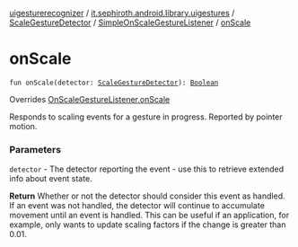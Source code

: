 [uigesturerecognizer](../../../index.md) / [it.sephiroth.android.library.uigestures](../../index.md) / [ScaleGestureDetector](../index.md) / [SimpleOnScaleGestureListener](index.md) / [onScale](./on-scale.md)

# onScale

`fun onScale(detector: `[`ScaleGestureDetector`](../index.md)`): `[`Boolean`](https://kotlinlang.org/api/latest/jvm/stdlib/kotlin/-boolean/index.html)

Overrides [OnScaleGestureListener.onScale](../-on-scale-gesture-listener/on-scale.md)

Responds to scaling events for a gesture in progress.
Reported by pointer motion.

### Parameters

`detector` - The detector reporting the event - use this to
retrieve extended info about event state.

**Return**
Whether or not the detector should consider this event
as handled. If an event was not handled, the detector
will continue to accumulate movement until an event is
handled. This can be useful if an application, for example,
only wants to update scaling factors if the change is
greater than 0.01.

